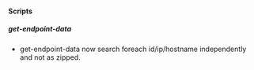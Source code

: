 
#### Scripts

##### get-endpoint-data

- get-endpoint-data now search foreach id/ip/hostname independently and not as zipped.
